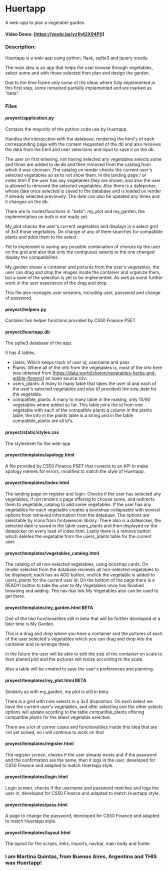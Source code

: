 # Huertapp
A web-app to plan a vegetable garden.

#### Video Demo:  [https://youtu.be/yz1h42X94P0]

### Description:
Huertapp is a web-app using python, flask, sqlite3 and jquery mostly. 
  
The main idea is an app that helps the user browse through vegetables, select some and with those selected then plan and design the garden.
  
Due to the time frame only some of the ideas where fully implemented in this first step, some remained partially implemented and are marked as "beta".
  
### Files
  
#### proyect/application.py 
 Contains the mayority of the python code use by Huertapp.
  
 Handles the interacction with the database, rendering the html's of each corresponding page with the content requested of the db and also receives the data from the html and user selections and input to save it on the db.
  
  The user on first entering, not having selected any vegetables selects some and those are added to de db and then removed from the catalog from which it was choosen. The catalog on render checks the current user's selected vegetables so as to not show them. In the landing page / or index.html if the user has any vegetables they are shown, and also the user is allowed to removed the selected vegetables. Also there is a datepicker, whose date once selected is saved to the database and is loaded on render if already selected previously. The date can also be updated any times and it changes on the db.
  
  There are to routes/functions in "beta": my_plot and my_garden, the implementation on both is not ready yet. 
  
  My_plot checks the user's current vegetables and displays in a select grid of 3x3 those vegetables. On change of any of them searches for compatible plants and adds them to the select. 
  
  Yet to implement is saving any possible combination of choices by the user on the grid and also that only the contiguous selects to the one changed display the compatibilites.
  
  My_garden shows a container and pictures from the user's vegetables, the user can drag and drop the images inside the container and organize them, but a save of the selection is yet to be implemented. As well as some further work in the user experience of the drag and drop. 
  
 This file also manages user sessions, including user, password and change of password.
      
#### proyect/helpers.py
  Contains two helper functions provided by CS50 Finance PSET.
 
#### proyect/huertapp.db
  The sqlite3 database of the app.
  
  It has 4 tables.
- Users: Which keeps track of user id, username and pass
- Plants: Where all of the info from the vegetables is, most of the info here was obtained from [https://data.world/sharon/vegetables-herbs-and-edible-flowers] an open source csv. 
- users_plants: A many to many table that takes the user id and each of the user's selected vegetables and also (if provided) the sow_date for the vegetable.
- compatible_plants: A many to many table in the making, only 10/90 vegetables where added so far. This table joins the id from one vegetable with each of the compatible plants a column in the plants table, the info in the plants table is a string and in the table compatible_plants are all id's.

#### proyect/static/styles.css
  The stylesheet for the web-app
  
 #### proyect/templates/apology.html
 A file provided by CS50 Finance PSET that conects to an API to make apology memes for errors, modified to match the style of Huertapp.
 
 #### proyect/templates/index.html
 The landing page on register and login.
 Checks if the user has selected any vegetables, if not renders a page offering to choose some, and redirects them to vegetable_catalog to add some vegetables.
 If the user has any vegetables for each vegetable creates a bootstrap collapsable with several options from retrieved information from the database. The options are selectable by icons from fontawesom library. There also is a datepicker, the selected date is saved in the table users_plants and then displayed on the datepicker on every load of index.html. Lastly there is a remove button which deletes the vegetable from the users_plants table for the current user.
 
 #### proyect/templates/vegetables_catalog.html
 The catalog of all non-selected vegetables, using boostrap cards. 
 On render selected from the database recieves all non-selected vegetables to be displayed, each has an ADD button, onclick the vegetable is added to users_plants for the current user id. On the bottom of the page there is a READY! button to take the user to My Vegetables once has finished browsing and adding. The nav-bar link My Vegetables also can be used to get there. 
 
 #### proyect/templates/my_garden.html  BETA
 One of the two functionalities still in beta that will be further developed at a later time is My Garden.
 
 This is a drag and drop where you have a container and the pictures of each of the user selected's vegetables which you can drag and drop into the container and re-arrenge there.
 
 In the future the user will be able to edit the size of the container on scale to their planed plot and the pictures will resize according to the scale. 
 
 Also a table will be created to save the user's preferences and planning.
 
 #### proyect/templates/my_plot.html  BETA
 Similarly as with my_garden, my plot is still in beta.
 
 There is a grid with nine selects in a 3x3 disposition. On each select we have the current user's vegetables, and after selecting one the other selects options will update acording to the table compatible_plants offering compatible plants for the latest vegetable selected.
 
 There are a lot of corner cases and functionalities inside this idea that are not yet solved, so i will continue to work on this!
 
 #### proyect/templates/register.html
The register screen, checks if the user already exists and if the password and the confirmation are the same, then it logs in the user, developed for CS50 Finance and adapted to match Huertapp style.

 #### proyect/templates/login.html
 Login screen, checks if the username and password matches and logs the user in, developed for CS50 Finance and adapted to match Huertapp style.
 
 #### proyect/templates/pass.html
 A page to change the password, developed for CS50 Finance and adapted to match Huertapp style.
 
 #### proyect/templates/layout.html
The layout for the scripts, links, imports, navbar, main body and footer.
 
### I am Martina Quintas, from Buenos Aires, Argentina and THIS was Huertapp!
  
      
